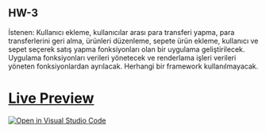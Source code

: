 ## HW-3

İstenen:
Kullanıcı ekleme, kullanıcılar arası para transferi yapma, para transferlerini geri alma, ürünleri düzenleme, sepete ürün ekleme, kullanıcı ve sepet seçerek satış yapma fonksiyonları olan bir uygulama geliştirilecek.
Uygulama fonksiyonları verileri yönetecek ve renderlama işleri verileri yöneten fonksiyonlardan ayrılacak.
Herhangi bir framework kullanılmayacak.

# [Live Preview](https://bankappa.netlify.app/)

[![Open in Visual Studio Code](https://classroom.github.com/assets/open-in-vscode-f059dc9a6f8d3a56e377f745f24479a46679e63a5d9fe6f495e02850cd0d8118.svg)](https://classroom.github.com/online_ide?assignment_repo_id=7032399&assignment_repo_type=AssignmentRepo)